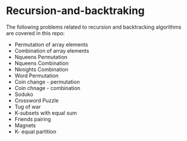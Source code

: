 # Recursion-and-backtraking

The following problems related to recursion and backtracking algorithms are covered in this repo:
- Permutation of array elements
- Combination of array elements
- Nqueens Permutation
- Nqueens Combination
- Nknights Combination
- Word Permutation
- Coin change - permutation
- Coin chnage - combination
- Soduko
- Crossword Puzzle
- Tug of war
- K-subsets with equal sum
- Friends pairing
- Magnets
- K- equal partition
